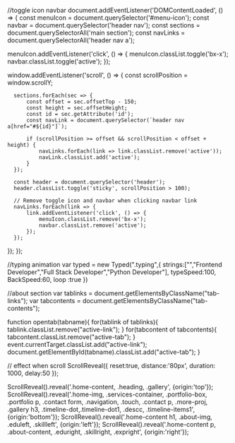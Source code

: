 //toggle icon navbar
document.addEventListener('DOMContentLoaded', () => {
  const menuIcon = document.querySelector('#menu-icon');
  const navbar = document.querySelector('header nav');
  const sections = document.querySelectorAll('main section');
  const navLinks = document.querySelectorAll('header nav a');

  menuIcon.addEventListener('click', () => {
      menuIcon.classList.toggle('bx-x');
      navbar.classList.toggle('active');
  });

  window.addEventListener('scroll', () => {
      const scrollPosition = window.scrollY;

      sections.forEach(sec => {
          const offset = sec.offsetTop - 150;
          const height = sec.offsetHeight;
          const id = sec.getAttribute('id');
          const navLink = document.querySelector(`header nav a[href="#${id}"]`);

          if (scrollPosition >= offset && scrollPosition < offset + height) {
              navLinks.forEach(link => link.classList.remove('active'));
              navLink.classList.add('active');
          }
      });

      const header = document.querySelector('header');
      header.classList.toggle('sticky', scrollPosition > 100);

      // Remove toggle icon and navbar when clicking navbar link
      navLinks.forEach(link => {
          link.addEventListener('click', () => {
              menuIcon.classList.remove('bx-x');
              navbar.classList.remove('active');
          });
      });
  });
});






//typing animation
var typed = new Typed(".typing",{
  strings:["","Frontend Developer","Full Stack Developer","Python Developer"],
  typeSpeed:100,
  BackSpeed:60,
  loop :true
})



//about section
var tablinks = document.getElementsByClassName("tab-links");
var tabcontents = document.getElementsByClassName("tab-contents");

function opentab(tabname){
  for(tablink of tablinks){
    tablink.classList.remove("active-link");
  }
  for(tabcontent of tabcontents){
    tabcontent.classList.remove("active-tab");
  }
  event.currentTarget.classList.add("active-link");
  document.getElementById(tabname).classList.add("active-tab");
}


// effect when scroll
ScrollReveal({
  reset:true,
  distance:'80px',
  duration: 1000,
  delay:50
});

ScrollReveal().reveal('.home-content, .heading, .gallery', {origin:'top'});
ScrollReveal().reveal('.home-img, .services-container, .portfolio-box, .portfolio p, .contact form, .navigation, .touch, .contact p, .more-proj, .gallery h3, .timeline-dot,.timeline-dot1, .descc, .timeline-items1', {origin:'bottom'});
ScrollReveal().reveal('.home-content h1, .about-img, .eduleft, .skillleft', {origin:'left'});
ScrollReveal().reveal('.home-content p, .about-content, .eduright, .skillright, .expright', {origin:'right'});
